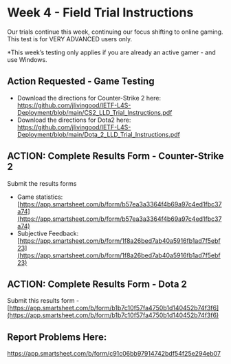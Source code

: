 # Week 4 - Field Trial Instructions

Our trials continue this week, continuing our focus shifting to online gaming. This test is for VERY ADVANCED users only.

*This week’s testing only applies if you are already an active gamer - and use Windows. 

## Action Requested - Game Testing
* Download the directions for Counter-Strike 2 here: 
https://github.com/jlivingood/IETF-L4S-Deployment/blob/main/CS2_LLD_Trial_Instructions.pdf
* Download the directions for Dota2 here: https://github.com/jlivingood/IETF-L4S-Deployment/blob/main/Dota_2_LLD_Trial_Instructions.pdf

## ACTION: Complete Results Form - Counter-Strike 2 
Submit the results forms
* Game statistics: [https://app.smartsheet.com/b/form/b57ea3a3364f4b69a97c4ed1fbc37a74](https://app.smartsheet.com/b/form/b57ea3a3364f4b69a97c4ed1fbc37a74)
* Subjective Feedback: [https://app.smartsheet.com/b/form/1f8a26bed7ab40a5916fb1ad7f5ebf23](https://app.smartsheet.com/b/form/1f8a26bed7ab40a5916fb1ad7f5ebf23)

## ACTION: Complete Results Form - Dota 2 
Submit this results form -  [https://app.smartsheet.com/b/form/b1b7c10f57fa4750b1d140452b74f3f6](https://app.smartsheet.com/b/form/b1b7c10f57fa4750b1d140452b74f3f6)

## Report Problems Here: 
https://app.smartsheet.com/b/form/c91c06bb97914742bdf54f25e294eb07

